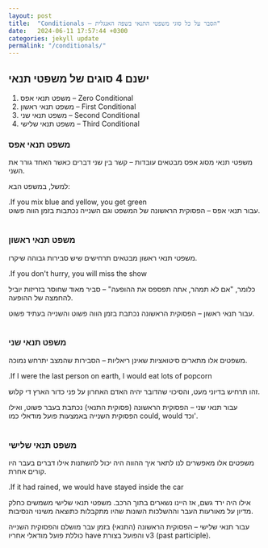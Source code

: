 ```yaml
---
layout: post
title:  "Conditionals – הסבר על כל סוגי משפטי התנאי בשפה האנגלית"
date:   2024-06-11 17:57:44 +0300
categories: jekyll update
permalink: "/conditionals/"
---
```


<h2>ישנם 4 סוגים של משפטי תנאי</h2>

<ol>
  <li>משפט תנאי אפס – Zero Conditional</li>
  <li>משפט תנאי ראשון – First Conditional</li>
  <li>משפט תנאי שני – Second Conditional</li>
  <li>משפט תנאי שלישי – Third Conditional</li>
</ol>

<h3>משפט תנאי אפס</h3>

<p>משפטי תנאי מסוג אפס מבטאים עובדות – קשר בין שני דברים כאשר האחד גורר את השני.</p>

<p>למשל, במשפט הבא:</p>


<div class="card text-center">
  <div class="card-body">
    .If you mix blue and yellow, you get green
  </div>
</div>

<div class="text-bg-success p-3">עבור תנאי אפס – הפסוקית הראשונה של המשפט וגם השנייה נכתבות בזמן הווה פשוט.</div>
<br>
<h3>משפט תנאי ראשון</h3>

<p>משפטי תנאי ראשון מבטאים תרחישים שיש סבירות גבוהה שיקרו.</p>

<div class="card text-center">
  <div class="card-body">
    .If you don't hurry, you will miss the show
  </div>
</div>

<p>כלומר, "אם לא תמהר, אתה תפספס את ההופעה" – סביר מאוד שחוסר בזריזות יוביל להחמצה של ההופעה.</p>

<div class="text-bg-success p-3">עבור תנאי ראשון – הפסוקית הראשונה נכתבת בזמן הווה פשוט והשנייה בעתיד פשוט.</div>
<br>
<h3>משפט תנאי שני</h3>

<p>משפטים אלו מתארים סיטואציות שאינן ריאליות – הסבירות שהמצב יתרחש נמוכה.</p>

<div class="card text-center">
  <div class="card-body">
    .If I were the last person on earth, I would eat lots of popcorn
  </div>
</div>

<p>זהו תרחיש בדיוני מעט, והסיכוי שהדובר יהיה האדם האחרון על פני כדור הארץ די קלוש.</p>


<div class="text-bg-success p-3">עבור תנאי שני – הפסוקית הראשונה (פסוקית התנאי) נכתבת בעבר פשוט, ואילו הפסוקית השנייה באמצעות פועל מודאלי כמו could, would וכד'.</div>
<br>
<h3>משפט תנאי שלישי</h3>

<p>משפטים אלו מאפשרים לנו לתאר איך ההווה היה יכול להשתנות אילו דברים בעבר היו קורים אחרת.</p>

<div class="card text-center">
  <div class="card-body">
    .If it had rained, we would have stayed inside the car
  </div>
</div>


<p>אילו היה ירד גשם, אז היינו נשארים בתוך הרכב. משפטי תנאי שלישי משמשים כחלק מדיון על מאורעות העבר וההשלכות השונות שהיו מתקבלות כתוצאה משינוי הנסיבות.</p>


<div class="text-bg-success p-3">עבור תנאי שלישי – הפסוקית הראשונה (התנאי) בזמן עבר מושלם והפסוקית השנייה כוללת פועל מודאלי אחריו have והפועל בצורת v3 (past participle).</div>